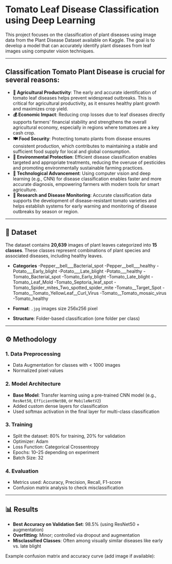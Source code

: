 # Tomato Leaf Disease Classification using Deep Learning

This project focuses on the classification of plant diseases using image data from the Plant Disease Dataset available on Kaggle. The goal is to develop a model that can accurately identify plant diseases from leaf images using computer vision techniques.

---

## Classification Tomato Plant Disease is crucial for several reasons:
- **🌾 Agricultural Productivity**: The early and accurate identification of tomato leaf diseases helps prevent widespread outbreaks. This is critical for agricultural productivity, as it ensures healthy plant growth and maximizes crop yield.
- **💰 Economic Impact**: Reducing crop losses due to leaf diseases directly supports farmers' financial stability and strengthens the overall agricultural economy, especially in regions where tomatoes are a key cash crop.
- **🍽️ Food Security**: Protecting tomato plants from disease ensures consistent production, which contributes to maintaining a stable and sufficient food supply for local and global consumption.
- **🌱 Environmental Protection**: Efficient disease classification enables targeted and appropriate treatments, reducing the overuse of pesticides and promoting environmentally sustainable farming practices.
- **🧠 Technological Advancement**: Using computer vision and deep learning (e.g., CNN) for disease classification enables faster and more accurate diagnosis, empowering farmers with modern tools for smart agriculture.
- **🔬 Research and Disease Monitoring**: Accurate classification data supports the development of disease-resistant tomato varieties and helps establish systems for early warning and monitoring of disease outbreaks by season or region.
---

## 📁 Dataset

The dataset contains **20,639** images of plant leaves categorized into **15 classes**. These classes represent combinations of plant species and associated diseases, including healthy leaves.
- **Categories**
-Pepper__bell___Bacterial_spot
-Pepper__bell___healthy
-Potato___Early_blight
-Potato___Late_blight
-Potato___healthy
-Tomato_Bacterial_spot
-Tomato_Early_blight
-Tomato_Late_blight
-Tomato_Leaf_Mold
-Tomato_Septoria_leaf_spot
-Tomato_Spider_mites_Two_spotted_spider_mite
-Tomato__Target_Spot
-Tomato__Tomato_YellowLeaf__Curl_Virus
-Tomato__Tomato_mosaic_virus
-Tomato_healthy

- **Format**: `.jpg` images size 256x256 pixel
- **Structure**: Folder-based classification (one folder per class)

---

## ⚙️ Methodology

### 1. Data Preprocessing
- Data Augmentation for classes with < 1000 images
- Normalized pixel values

### 2. Model Architecture
- **Base Model**: Transfer learning using a pre-trained CNN model (e.g., `ResNet50`, `EfficientNetB0`, or `MobileNetV2`)
- Added custom dense layers for classification
- Used softmax activation in the final layer for multi-class classification

### 3. Training
- Split the dataset: 80% for training, 20% for validation
- Optimizer: Adam
- Loss Function: Categorical Crossentropy
- Epochs: 10–25 depending on experiment
- Batch Size: 32

### 4. Evaluation
- Metrics used: Accuracy, Precision, Recall, F1-score
- Confusion matrix analysis to check misclassification

---

## 📊 Results

- **Best Accuracy on Validation Set**: 98.5% (using ResNet50 + augmentation)
- **Overfitting**: Minor; controlled via dropout and augmentation
- **Misclassified Classes**: Often among visually similar diseases like early vs. late blight

Example confusion matrix and accuracy curve (add image if available):

